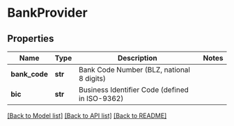 # BankProvider

## Properties
Name | Type | Description | Notes
------------ | ------------- | ------------- | -------------
**bank_code** | **str** | Bank Code Number (BLZ, national 8 digits) | 
**bic** | **str** | Business Identifier Code (defined in ISO-9362) | 

[[Back to Model list]](../README.md#documentation-for-models) [[Back to API list]](../README.md#documentation-for-api-endpoints) [[Back to README]](../README.md)


